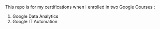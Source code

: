 This repo is for my certifications when I enrolled in two Google Courses : 
1. Google Data Analytics
2. Google IT Automation
